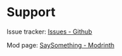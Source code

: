 # Support

Issue tracker: [Issues - Github](https://github.com/Ranzeplay/saysth/issues)

Mod page: [SaySomething - Modrinth](https://modrinth.com/mod/say-something/)
